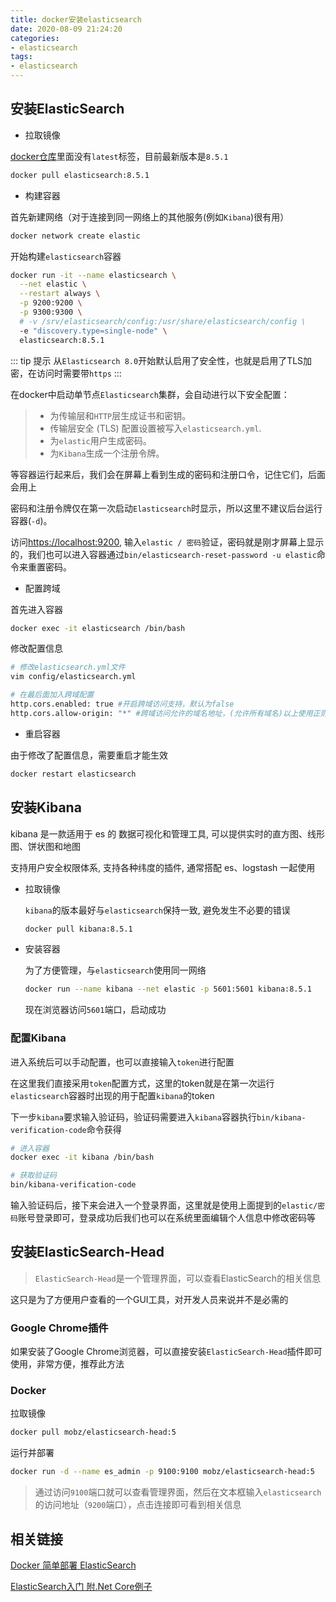 ```yaml
---
title: docker安装elasticsearch
date: 2020-08-09 21:24:20
categories:
- elasticsearch
tags:
- elasticsearch
---
```


## 安装ElasticSearch

* 拉取镜像

[docker仓库](https://hub.docker.com/_/elasticsearch)里面没有`latest`标签，目前最新版本是`8.5.1`

``` bash
docker pull elasticsearch:8.5.1
```

* 构建容器
  
首先新建网络（对于连接到同一网络上的其他服务(例如`Kibana`)很有用）

``` bash
docker network create elastic
```

开始构建`elasticsearch`容器

``` bash
docker run -it --name elasticsearch \
  --net elastic \
  --restart always \
  -p 9200:9200 \
  -p 9300:9300 \
  # -v /srv/elasticsearch/config:/usr/share/elasticsearch/config \
  -e "discovery.type=single-node" \
  elasticsearch:8.5.1
```

::: tip 提示
从`Elasticsearch 8.0`开始默认启用了安全性，也就是启用了TLS加密，在访问时需要带`https`
:::

在docker中启动单节点`Elasticsearch`集群，会自动进行以下安全配置：

> * 为传输层和`HTTP`层生成证书和密钥。
> * 传输层安全 (TLS) 配置设置被写入`elasticsearch.yml`.
> * 为`elastic`用户生成密码。
> * 为`Kibana`生成一个注册令牌。

等容器运行起来后，我们会在屏幕上看到生成的密码和注册口令，记住它们，后面会用上

密码和注册令牌仅在第一次启动`Elasticsearch`时显示，所以这里不建议后台运行容器(`-d`)。

访问<https://localhost:9200>, 输入`elastic / 密码`验证，密码就是刚才屏幕上显示的，我们也可以进入容器通过`bin/elasticsearch-reset-password -u elastic`命令来重置密码。

* 配置跨域

首先进入容器

``` bash
docker exec -it elasticsearch /bin/bash
```

修改配置信息

``` bash
# 修改elasticsearch.yml文件
vim config/elasticsearch.yml

# 在最后面加入跨域配置
http.cors.enabled: true #开启跨域访问支持，默认为false
http.cors.allow-origin: "*" #跨域访问允许的域名地址，(允许所有域名)以上使用正则
```

* 重启容器

由于修改了配置信息，需要重启才能生效

``` bash
docker restart elasticsearch
```

## 安装Kibana

kibana 是一款适用于 es 的 数据可视化和管理工具, 可以提供实时的直方图、线形图、饼状图和地图

支持用户安全权限体系, 支持各种纬度的插件, 通常搭配 es、logstash 一起使用

* 拉取镜像
  
  `kibana`的版本最好与`elasticsearch`保持一致, 避免发生不必要的错误
  
  ```bash
  docker pull kibana:8.5.1
  ```

* 安装容器
  
  为了方便管理，与`elasticsearch`使用同一网络

  ```bash
  docker run --name kibana --net elastic -p 5601:5601 kibana:8.5.1
  ```

  现在浏览器访问`5601`端口，启动成功

### 配置Kibana

  进入系统后可以手动配置，也可以直接输入`token`进行配置

  在这里我们直接采用`token`配置方式，这里的token就是在第一次运行`elasticsearch`容器时出现的用于配置`kibana`的token
  
  下一步`kibana`要求输入验证码，验证码需要进入`kibana`容器执行`bin/kibana-verification-code`命令获得

  ```bash
  # 进入容器
  docker exec -it kibana /bin/bash

  # 获取验证码
  bin/kibana-verification-code
  ```

  输入验证码后，接下来会进入一个登录界面，这里就是使用上面提到的`elastic/密码`账号登录即可，登录成功后我们也可以在系统里面编辑个人信息中修改密码等

## 安装ElasticSearch-Head

> `ElasticSearch-Head`是一个管理界面，可以查看ElasticSearch的相关信息

这只是为了方便用户查看的一个GUI工具，对开发人员来说并不是必需的

### Google Chrome插件

如果安装了Google Chrome浏览器，可以直接安装`ElasticSearch-Head`插件即可使用，非常方便，推荐此方法

### Docker

拉取镜像

``` bash
docker pull mobz/elasticsearch-head:5
```

运行并部署

``` bash
docker run -d --name es_admin -p 9100:9100 mobz/elasticsearch-head:5
```

> 通过访问`9100`端口就可以查看管理界面，然后在文本框输入`elasticsearch`的访问地址（`9200`端口），点击连接即可看到相关信息

## 相关链接

[Docker 简单部署 ElasticSearch](https://www.cnblogs.com/jianxuanbing/p/9410800.html 'Docker 简单部署 ElasticSearch')

[ElasticSearch入门 附.Net Core例子](https://www.cnblogs.com/CoderAyu/p/9601991.html 'ElasticSearch入门 附.Net Core例子')
